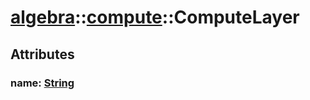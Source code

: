 # [algebra](/libs/algebra/)::[compute](/libs/algebra/compute/)::ComputeLayer

## Attributes

### name:&nbsp;[String](/libs/std/core/type.String.md)
